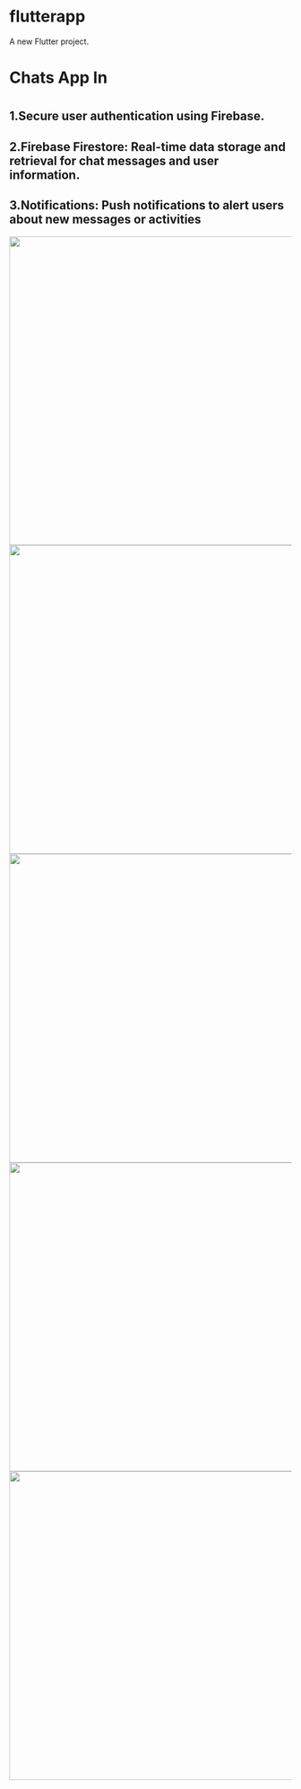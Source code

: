 # flutterapp

A new Flutter project.

<h1> Chats App In <h1/>
<h2>1.Secure user authentication using Firebase.</h2>
<h2>2.Firebase Firestore: Real-time data storage and retrieval for
chat messages and user information.</h2>
<h2>3.Notifications: Push notifications to alert users about new
messages or activities</h2>
<div>
  <img  height= "550" src="https://github.com/user-attachments/assets/8b442c10-626e-4b88-a1c9-93c0d05ecf09"  />
<img  height= "550" src="https://github.com/user-attachments/assets/88663ae4-8af7-4220-9f59-96afc2ed7dcf"  />
<img  height= "550" src="https://github.com/user-attachments/assets/2204f864-3a5e-4b30-b70d-8b3352d0d12a"  />


 <img  height= "550" src="https://github.com/user-attachments/assets/6bd9c2bd-3cfc-4de5-865d-738d2019a3e4"  />
 <img  height= "550" src="https://github.com/user-attachments/assets/7762751f-8e93-499b-8c38-5c371488b84c"  />
  






</div>
